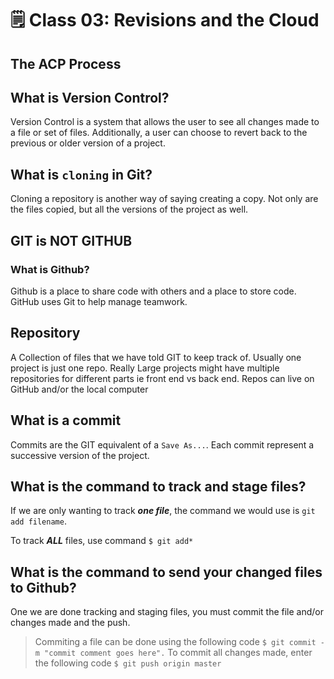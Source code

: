 # 🗒️ Class 03: Revisions and the Cloud

## The ACP Process



## What is Version Control?
Version Control is a system that allows the user to see all changes made to a file or set of files. Additionally, a user can choose to revert back to the previous or older version of a project.

## What is `cloning` in Git?
Cloning a repository is another way of saying creating a copy. Not only are the files copied, but all the versions of the project as well.

## GIT is NOT GITHUB
### What is Github?
Github is a place to share code with others and a place to store code. GitHub uses Git to help manage teamwork.

## Repository
A Collection of files that we have told GIT to keep track of. Usually one project is just one repo. Really Large projects might have multiple repositories for different parts ie front end vs back end. Repos can live on GitHub and/or the local computer

## What is a commit
Commits are the GIT equivalent of a `Save As...`. Each commit represent a successive version of the project.

## What is the command to track and stage files?
If we are only wanting to track ***one file***, the command we would use is `git add filename`. 

To track ***ALL*** files, use command `$ git add*` 

## What is the command to send your changed files to Github?
One we are done tracking and staging files, you must commit the file and/or changes made and the push.

> Commiting a file can be done using the following code `$ git commit -m "commit comment goes here".`
To commit all changes made, enter the following code `$ git push origin master`
